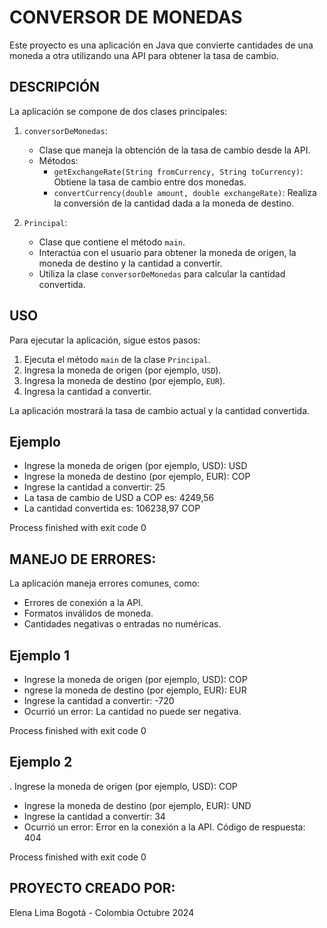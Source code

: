 # CONVERSOR DE MONEDAS

Este proyecto es una aplicación en Java que convierte cantidades de una moneda a otra utilizando una API para obtener la tasa de cambio.

## DESCRIPCIÓN

La aplicación se compone de dos clases principales:

1. `conversorDeMonedas`:
    - Clase que maneja la obtención de la tasa de cambio desde la API.
    - Métodos:
        - `getExchangeRate(String fromCurrency, String toCurrency)`: Obtiene la tasa de cambio entre dos monedas.
        - `convertCurrency(double amount, double exchangeRate)`: Realiza la conversión de la cantidad dada a la moneda de destino.

2. `Principal`:
    - Clase que contiene el método `main`.
    - Interactúa con el usuario para obtener la moneda de origen, la moneda de destino y la cantidad a convertir.
    - Utiliza la clase `conversorDeMonedas` para calcular la cantidad convertida.

## USO

Para ejecutar la aplicación, sigue estos pasos:

1. Ejecuta el método `main` de la clase `Principal`.
2. Ingresa la moneda de origen (por ejemplo, `USD`).
3. Ingresa la moneda de destino (por ejemplo, `EUR`).
4. Ingresa la cantidad a convertir.

La aplicación mostrará la tasa de cambio actual y la cantidad convertida.

## Ejemplo
- Ingrese la moneda de origen (por ejemplo, USD):
USD
- Ingrese la moneda de destino (por ejemplo, EUR):
COP
- Ingrese la cantidad a convertir:
25
- La tasa de cambio de USD a COP es: 4249,56
- La cantidad convertida es: 106238,97 COP

Process finished with exit code 0

## MANEJO DE ERRORES:

La aplicación maneja errores comunes, como:

- Errores de conexión a la API.
- Formatos inválidos de moneda.
- Cantidades negativas o entradas no numéricas.

## Ejemplo 1
- Ingrese la moneda de origen (por ejemplo, USD):
COP
- ngrese la moneda de destino (por ejemplo, EUR):
EUR
- Ingrese la cantidad a convertir:
-720
- Ocurrió un error: La cantidad no puede ser negativa.

Process finished with exit code 0

## Ejemplo 2
. Ingrese la moneda de origen (por ejemplo, USD):
COP
- Ingrese la moneda de destino (por ejemplo, EUR):
UND
- Ingrese la cantidad a convertir:
34
- Ocurrió un error: Error en la conexión a la API. Código de respuesta: 404

Process finished with exit code 0

## PROYECTO CREADO POR: 
Elena Lima
Bogotá - Colombia 
Octubre 2024





